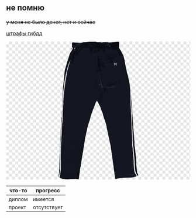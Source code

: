 ## не помню
~~у меня не было денег, нет и сейчас~~

[штрафы гибдд](shtraffy-gibdd.ru)
<p align="center">
  <img src="https://github.com/StariyLoh/GUBAMIPROJECT/blob/master/img/pants.png">
</p>

что-то| прогресс
------------ | -------------
диплом | имеется
проект | отсутствует
